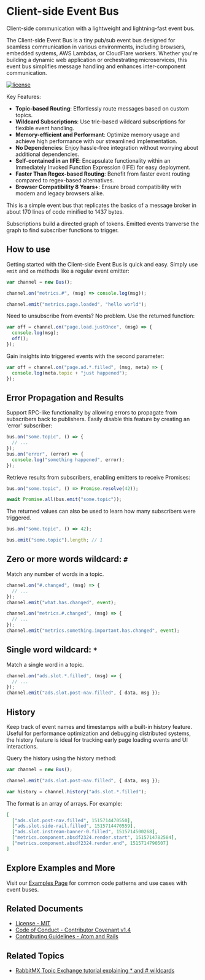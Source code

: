 # Client-side Event Bus

Client-side communication with a lightweight and lightning-fast event bus.

The Client-side Event Bus is a tiny pub/sub event bus designed for seamless communication in various environments, including browsers, embedded systems, AWS Lambdas, or CloudFlare workers. Whether you're building a dynamic web application or orchestrating microservices, this event bus simplifies message handling and enhances inter-component communication.

[![license](https://img.shields.io/badge/license-MIT-blue.svg?style=flat)](LICENSE)

Key Features:

- **Topic-based Routing**: Effortlessly route messages based on custom topics.
- **Wildcard Subscriptions**: Use trie-based wildcard subscriptions for flexible event handling.
- **Memory-efficient and Performant**: Optimize memory usage and achieve high performance with our streamlined implementation.
- **No Dependencies**: Enjoy hassle-free integration without worrying about additional dependencies.
- **Self-contained in an IIFE**: Encapsulate functionality within an Immediately Invoked Function Expression (IIFE) for easy deployment.
- **Faster Than Regex-based Routing**: Benefit from faster event routing compared to regex-based alternatives.
- **Browser Compatibility 8 Years+**: Ensure broad compatibility with modern and legacy browsers alike.

This is a simple event bus that replicates the basics of a message broker in about 170 lines of code minified to 1437 bytes.

Subscriptions build a directed graph of tokens. Emitted events tranverse the graph to find subscriber functions to trigger.

## How to use

Getting started with the Client-side Event Bus is quick and easy. Simply use `emit` and `on` methods like a regular event emitter:

```js
var channel = new Bus();

channel.on("metrics.#", (msg) => console.log(msg));

channel.emit("metrics.page.loaded", "hello world");
```

Need to unsubscribe from events? No problem. Use the returned function:

```js
var off = channel.on("page.load.justOnce", (msg) => {
  console.log(msg);
  off();
});
```

Gain insights into triggered events with the second parameter:

```js
var off = channel.on("page.ad.*.filled", (msg, meta) => {
  console.log(meta.topic + "just happened");
});
```

## Error Propagation and Results

Support RPC-like functionality by allowing errors to propagate from subscribers back to publishers. Easily disable this feature by creating an 'error' subscriber:

```js
bus.on("some.topic", () => {
  // ...
});
bus.on("error", (error) => {
  console.log("something happened", error);
});
```

Retrieve results from subscribers, enabling emitters to receive Promises:

```js
bus.on("some.topic", () => Promise.resolve(42));

await Promise.all(bus.emit("some.topic"));
```

The returned values can also be used to learn how many subscribers were triggered.

```js
bus.on("some.topic", () => 42);

bus.emit("some.topic").length; // 1
```

## Zero or more words wildcard: `#`

Match any number of words in a topic.

```js
channel.on("#.changed", (msg) => {
  // ...
});
channel.emit("what.has.changed", event);
```

```js
channel.on("metrics.#.changed", (msg) => {
  // ...
});
channel.emit("metrics.something.important.has.changed", event);
```

## Single word wildcard: `*`

Match a single word in a topic.

```js
channel.on("ads.slot.*.filled", (msg) => {
  // ...
});
channel.emit("ads.slot.post-nav.filled", { data, msg });
```

## History

Keep track of event names and timestamps with a built-in history feature. Useful for performance optimization and debugging distributed systems, the history feature is ideal for tracking early page loading events and UI interactions.

Query the history using the history method:

```js
var channel = new Bus();

channel.emit("ads.slot.post-nav.filled", { data, msg });

var history = channel.history("ads.slot.*.filled");
```

The format is an array of arrays. For example:

```json
[
  ["ads.slot.post-nav.filled", 1515714470550],
  ["ads.slot.side-rail.filled", 1515714470559],
  ["ads.slot.instream-banner-0.filled", 1515714500268],
  ["metrics.component.absdf2324.render.start", 1515714782584],
  ["metrics.component.absdf2324.render.end", 1515714790507]
]
```

## Explore Examples and More

Visit our [Examples Page](https://github.com/takenpilot/client-side-event-bus/blob/master/EXAMPLES.md) for common code patterns and use cases with event buses.

## Related Documents

- [License - MIT](https://github.com/takenpilot/client-side-event-bus/blob/master/LICENSE.md)
- [Code of Conduct - Contributor Covenant v1.4](https://github.com/takenpilot/client-side-event-bus/blob/master/CODE_OF_CONDUCT.md)
- [Contributing Guidelines - Atom and Rails](https://github.com/takenpilot/client-side-event-bus/blob/master/CONTRIBUTING.md)

## Related Topics

- [RabbitMX Topic Exchange tutorial explaining \* and # wildcards](https://www.rabbitmq.com/tutorials/tutorial-five-javascript.html)
